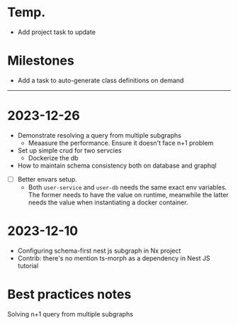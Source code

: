 # Temp.

- Add project task to update

# Milestones

- Add a task to auto-generate class definitions on demand

---
# 2023-12-26

- Demonstrate resolving a query from multiple subgraphs
  - Meaasure the performance. Ensure it doesn't face n+1 problem
- Set up simple crud for two servcies
  - Dockerize the db
- How to maintain schema consistency both on database and graphql

- [ ] Better envars setup.
  - Both `user-service` and `user-db` needs the same exact env variables. The former needs to have the value on runtime, meanwhile the latter needs the value when instantiating a docker container.

# 2023-12-10

- Configuring schema-first nest js subgraph in Nx project
- Contrib: there's no mention ts-morph as a dependency in Nest JS tutorial


# Best practices notes

Solving n+1 query from multiple subgraphs
